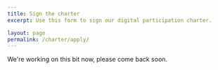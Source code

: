 ```yaml
---
title: Sign the charter
excerpt: Use this form to sign our digital participation charter.

layout: page
permalink: /charter/apply/
---
```


We're working on this bit now, please come back soon.
